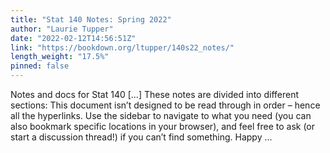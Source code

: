 ```yaml
---
title: "Stat 140 Notes: Spring 2022"
author: "Laurie Tupper"
date: "2022-02-12T14:56:51Z"
link: "https://bookdown.org/ltupper/140s22_notes/"
length_weight: "17.5%"
pinned: false
---
```


Notes and docs for Stat 140 [...] These notes are divided into different sections: This document isn’t designed to be read through in order – hence all the hyperlinks. Use the sidebar to navigate to what you need (you can also bookmark specific locations in your browser), and feel free to ask (or start a discussion thread!) if you can’t find something. Happy ...
